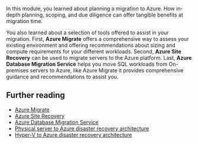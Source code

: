 In this module, you learned about planning a migration to Azure. How in-depth planning, scoping, and due diligence can offer tangible benefits at migration time.

You also learned about a selection of tools offered to assist in your migration. First, **Azure Migrate** offers a comprehensive way to assess your existing environment and offering recommendations about sizing and compute requirements for your different workloads. Second, **Azure Site Recovery** can be used to migrate servers to the Azure platform. Last, **Azure Database Migration Service** helps you move SQL workloads from On-premises servers to Azure, like Azure Migrate it provides comprehensive guidance and recommendations to assist you.

## Further reading

- [Azure Migrate ](https://docs.microsoft.com/en-us/azure/migrate/migrate-overview)
- [Azure Site Recovery](https://docs.microsoft.com/en-us/azure/site-recovery/site-recovery-overview)
- [Azure Database Migration Service](https://docs.microsoft.com/en-us/azure/dms/dms-overview)
- [Physical server to Azure disaster recovery architecture](https://docs.microsoft.com/en-gb/azure/site-recovery/physical-azure-architecture)
- [Hyper-V to Azure disaster recovery architecture](https://docs.microsoft.com/en-gb/azure/site-recovery/hyper-v-azure-architecture)
